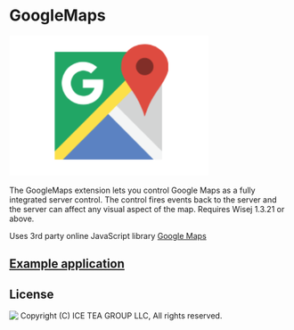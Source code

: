 GoogleMaps
====

<img src="../Support/Images/GoogleMaps.png" width="358" height="252">

The GoogleMaps extension lets you control Google Maps as a fully integrated server control. The control fires events back to the server and the server can affect any visual aspect of the map. Requires Wisej 1.3.21 or above.

Uses 3rd party online JavaScript library [Google Maps](https://cloud.google.com/maps-platform/)

## [Example application](https://github.com/iceteagroup/wisej-examples/tree/1.5/GoogleMaps)

License
-------
<img src="http://iceteagroup.com/wp-content/uploads/2017/01/Square-64x64-trasp.png" height="20" align="top"> Copyright (C) ICE TEA GROUP LLC, All rights reserved.
